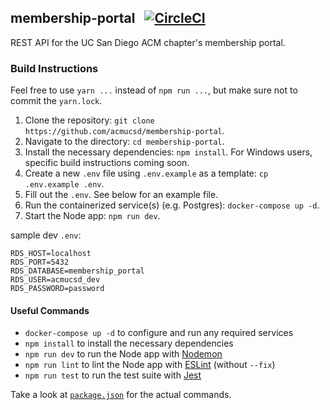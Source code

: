## membership-portal &nbsp; [![CircleCI](https://circleci.com/gh/acmucsd/membership-portal/tree/master.svg?style=svg)](https://circleci.com/gh/acmucsd/membership-portal/tree/master)
REST API for the UC San Diego ACM chapter's membership portal.

### Build Instructions
Feel free to use `yarn ...` instead of `npm run ...`, but make sure not to commit the `yarn.lock`.

1. Clone the repository: `git clone https://github.com/acmucsd/membership-portal`.
2. Navigate to the directory: `cd membership-portal`.
3. Install the necessary dependencies: `npm install`. For Windows users, specific build instructions coming soon.
4. Create a new `.env` file using `.env.example` as a template: `cp .env.example .env`.
5. Fill out the `.env`. See below for an example file.
6. Run the containerized service(s) (e.g. Postgres): `docker-compose up -d`.
7. Start the Node app: `npm run dev`.

sample dev `.env`:
```
RDS_HOST=localhost
RDS_PORT=5432
RDS_DATABASE=membership_portal
RDS_USER=acmucsd_dev
RDS_PASSWORD=password
```

#### Useful Commands
+ `docker-compose up -d` to configure and run any required services
+ `npm install` to install the necessary dependencies
+ `npm run dev` to run the Node app with [Nodemon](https://nodemon.io/)
+ `npm run lint` to lint the Node app with [ESLint](https://eslint.org/) (without `--fix`)
+ `npm run test` to run the test suite with [Jest](https://jestjs.io/)

Take a look at [`package.json`](https://github.com/acmucsd/membership-portal/blob/master/package.json) for the actual commands.
